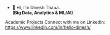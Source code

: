 - 👋 Hi, I’m Dinesh Thapa.<br>
<b>(Big Data, Analytics & ML/AI)</b>

Academic Projects
Connect with me on LinkedIn: https://www.linkedin.com/in/hello-dinesh/

<!---
DineshThapaX/DineshThapaX is a ✨ special ✨ repository because its `README.md` (this file) appears on your GitHub profile.
You can click the Preview link to take a look at your changes.
--->
